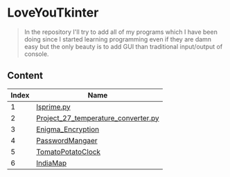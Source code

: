 # LoveYouTkinter
> In the repository I'll try to add all of my programs which I have been doing since I started learning programming even if they are damn easy but the only beauty is to add GUI 
> than traditional input/output of console.

## Content

| Index | Name |
|---|---|
|1| [Isprime.py](https://github.com/1darshanpatil/LoveYouTkinter/blob/main/Isprime.py) |
|2| [Project_27_temperature_converter.py](https://github.com/1darshanpatil/Tkinter_work/blob/main/Project_27_temperature_converter.py)|
|3| [Enigma_Encryption](https://github.com/1darshanpatil/Tkinter_work/tree/main/Engima_Encryption)|
|4| [PasswordMangaer](https://github.com/1darshanpatil/Tkinter_work/tree/main/PasswordManager)|
|5| [TomatoPotatoClock](https://github.com/1darshanpatil/Tkinter_work/tree/main/TomatoPotatoClock)|
|6| [IndiaMap](https://github.com/1darshanpatil/Tkinter_work/tree/main/%23IndiaMap)|
